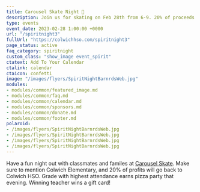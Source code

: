 ```yaml
---
title: Carousel Skate Night 🎉
description: Join us for skating on Feb 28th from 6-9. 20% of proceeds go back to Colwich HSO.
type: events
event_date: 2023-02-28 1:00:00 +0000
url: "/spiritnight3"
fullUrl: "https://colwichhso.com/spiritnight3"
page_status: active
faq_category: spiritnight
custom_class: "show_image event_spirit"
ctatext: Add To Your Calendar
ctalink: calendar
ctaicon: confetti
image: "/images/flyers/SpiritNightBarnrdsWeb.jpg"
modules:
- modules/common/featured_image.md
- modules/common/faq.md
- modules/common/calendar.md
- modules/common/sponsors.md
- modules/common/donate.md
- modules/common/footer.md
polaroid: 
- /images/flyers/SpiritNightBarnrdsWeb.jpg
- /images/flyers/SpiritNightBarnrdsWeb.jpg
- /images/flyers/SpiritNightBarnrdsWeb.jpg
- /images/flyers/SpiritNightBarnrdsWeb.jpg
---
```

Have a fun night out with classmates and familes at [Carousel Skate](https://carouselsk8ks.com). Make sure to mention Colwich Elementary, and 20% of profits will go back to Colwich HSO. Grade with highest attendance earns pizza party that evening. Winning teacher wins a gift card!